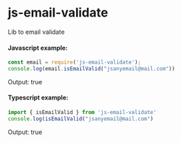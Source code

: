 # js-email-validate

Lib to email validate

#### Javascript example:
```js
const email = require('js-email-validate');  
console.log(email.isEmailValid("jsanyemail@mail.com"))
``` 
Output:
true

#### Typescript example:
```ts 
import { isEmailValid } from 'js-email-validate'
console.log(isEmailValid("jsanyemail@mail.com")
```

Output:
true